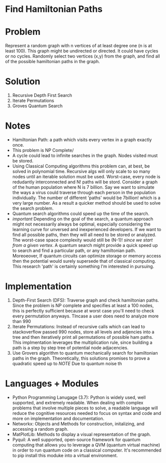 # Find Hamiltonian Paths


# Problem
 Represent a random graph with n vertices of at least degree one (n is at least 100). 
 This graph might be undirected or directed. It could have cycles or no cycles. 
 Randomly select two vertices (x,y) from the graph, and find all of the possible hamiltonian paths in the graph.
 

# Solution
1. Recursive Depth First Search
2. Iterate Permutations
3. Groves Quantum Search

# Notes
- Hamiltonian Path: a path which visits every vertex in a graph exactly once.
- This problem is NP Complete/
- A cycle could lead to infinite searches in the graph. Nodes visited must be stored.
- Using Classical Computing algorithms this problem can, at best, be solved in polynomial time.
  Recursive algs will only scale to so many nodes until an iterable solution must be used. Worst-case, every node is redudantly interconnected and N! paths will be stord. Consider a graph of the human population where N is 7 billion. 
  Say we want to simulate the ways a virus could traverse through each person in the population individually. The number of different 'paths' would be 7billion! which is a very large number. As a result a quicker method should be used to solve the search problem.
- Quantum search algorithms could speed up the time of the search. 
- *important* Depending on the goal of the search, a quantum approach might not necessarily always be optimal, especially considering the learning curve for unversed and inexperienced developers. If we want to find all possible paths, then they will all need to be stored or analyzed. The worst-case space complexity would still be (N-1)! *since we start from a given vertex*. A quantum search might provide a quick speed up to search and find a particular path, or any hamiltonian path. Moreoeover, If quantum circuits can optimize storage or memory access then the potential would surely supersede that of classical computing. This research 'path' is certainly something I'm interested in pursuing. 

# Implementation
  1. Depth-First Search (DFS): Traverse graph and check hamiltonian paths. Since the problem is NP complete and specifies at least a 100 nodes, this is perfectly sufficient because at worst case you'll need to check every permutation anyways. TIncase a user does need to analyze more than 990
  2. Iterate Permutations: Instead of recursive calls which can lead to stackoverflow passed 990 nodes, store all levels and adjencies into a tree and then iteratively print all permutations of possible ham paths. This implmentation leverages the multiplication rule, since building a path is a step by step tree of potential node adjacencies. 
  3. Use Grovers algorithm to quantum mechanically search for hamiltonian paths in the graph. Theoretically, this solutions promises to prove a quadratic speed up to  *NOTE* Due to quantum noise th 



# Languages + Modules
- Python Programming Lanugage (3.7): Python is widely used, well supported, and extremely readable. When dealing with complex problems that involve multiple pieces to solve, a readable language will reduce the cognitive resources needed to focus on syntax and code and more on implementation and documentation. 
- Networkx: Objects and Methods for construction, initalizing, and accessing a random graph.
- MatPlotLib: Methods to display a visual representation of the graph.
- Pyquil: A well supported, open-source framework for quantum computing that allows you to leverage a QVM (quantum virtual machine) in order to run quantum code on a classical computer. It's recommended to pip install this moduke into a virtual environment.
